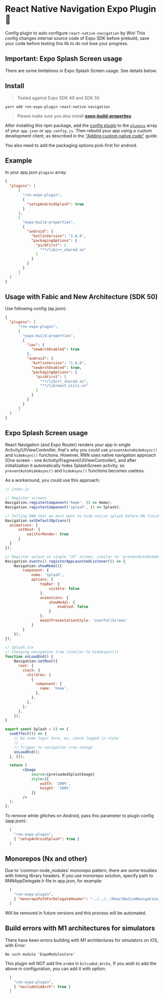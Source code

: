 # React Native Navigation Expo Plugin 🧭
Config plugin to auto configure `react-native-navigation` by Wix!
This config changes internal source code of Expo SDK before prebuild, save your code before testing this lib to do not lose your progress.

## Important: Expo Splash Screen usage

There are some limitations in Expo Splash Screen usage. See details below.

## Install

> Tested against Expo SDK 49 and SDK 50

```
yarn add rnn-expo-plugin react-native-navigation
```

> Please make sure you also install   **[expo-build-properties](https://docs.expo.dev/versions/latest/sdk/build-properties/)**

After installing this npm package, add the [config plugin](https://docs.expo.io/guides/config-plugins/) to the [`plugins`](https://docs.expo.io/versions/latest/config/app/#plugins) array of your `app.json` or `app.config.js`. Then rebuild your app using a custom development client, as described in the ["Adding custom native code"](https://docs.expo.io/workflow/customizing/) guide.

You also need to add the packaging options pick-first for android.

## Example

In your app.json `plugins` array:

```json
{
  "plugins": [
      [
        "rnn-expo-plugin",
        {
          "setupAndroidSplash": true
        }
      ],
      [
        "expo-build-properties",
        {
          "android": {
            "kotlinVersion": "1.8.0",
            "packagingOptions": {
              "pickFirst": [
                "**/libc++_shared.so"
              ]
            }
          }
        }
      ]
  ]
}
```

## Usage with Fabic and New Architecture (SDK 50)

Use following config (ap.json):
```json
{
  "plugins": [
      "rnn-expo-plugin",
      [
        "expo-build-properties",
        {
          "ios": {
            "newArchEnabled": true
          },
          "android": {
            "kotlinVersion": "1.8.0",
            "newArchEnabled": true,
            "packagingOptions": {
              "pickFirst": [
                "**/libc++_shared.so",
                "**/libreact_utils.so"
              ]
            }
          }
        }
      ]
  ]
}
```

## Expo Splash Screen usage

React Navigation (and Expo Router) renders your app in single Activity/UIViewController, that's why you could use `preventAutoHideAsync()` and `hideAsync()` functions. However, RNN uses native navigation approach (One screen - one Activity/Fragment/UIViewController), and after initialization it automatically hides SplashScreen activity, so `preventAutoHideAsync()` and `hideAsync()` functions becomes useless.

As a workaround, you could use this approach:
```jsx
// index.js

// Register screens
Navigation.registerComponent('home', () => Home);
Navigation.registerComponent('splash', () => Splash);

// Telling RNN that we dont want to hide native splash before RN finishes initial render, this helps to remove white flashes/glitches
Navigation.setDefaultOptions({
  animations: {
      setRoot: {
          waitForRender: true
      }
  }
});

// Register splash as single "JS" screen, similar to 'preventAutoHideAsync'
Navigation.events().registerAppLaunchedListener(() => {
    Navigation.showModal({
        component: {
            name: 'splash',
            options: {
                topBar: {
                    visible: false
                },
                animations: {
                    showModal: {
                        enabled: false
                    }
                },
                modalPresentationStyle: 'overFullScreen'
            }
        }
    });
});

// Splash.tsx
// Changing navigation tree (similar to hideAsync())
function onLoadEnd() {
    Navigation.setRoot({
      root: {
        stack: {
          children: [
            {
              component: {
                name: 'home',
              },
            },
          ],
        },
      },
    });
}

export const Splash = () => {
  useEffect(() => {
    // Do some logic here, ex. check logged in state
    // ..
    // Trigger to navigation tree change
    onLoadEnd();
  }, []);

  return (
        <Image
            source={preloadedSplashImage}
            style={{
                width: '100%',
                height: '100%'
            }}
        />
  );
};
```
To remove white glitches on Android, pass this parameter to plugin config (app.json):
```json
  [
    "rnn-expo-plugin",
    { "setupAndroidSplash": true }
  ]
```

## Monorepos (Nx and other)

Due to 'common node_nodules' monorepo pattern, there are some troubles with linking library headers. If you use monorepo solution, specify path to RNNAppDelegate.h file in app.json, for example:

```json
  [
    "rnn-expo-plugin",
    { "monorepoPathForDelegateHeader": "../../../ReactNativeNavigation/ReactNativeNavigation.framework/Headers/RNNAppDelegate.h" }
  ]
```
Will be removed in future versions and this process will be automated.

## Build errors with M1 architectures for simulators

There have been errors building with M1 architectures for simulators on iOS, with Error:

```
No such module 'ExpoModulesCore' 
```

This plugin will NOT add the `arm64` in  `Exlcuded_Archs`, If you wish to add the above in configuration, you can add it with option:

```json
  [
    "rnn-expo-plugin",
    { "excludeSimArch": true }
  ]
```
